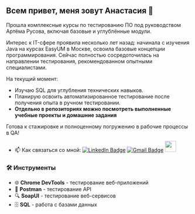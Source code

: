 ## Всем привет, меня зовут Анастасия 👋

Прошла комплексные курсы по тестированию ПО под руководством Артёма Русова, включая базовые и углублённые модули. 

Интерес к IT-сфере проявила несколько лет назад: начинала с изучения Java на курсах EasyUM в Москве, освоила базовые концепции программирования. Сейчас полностью сосредоточилась на направлении тестирования, рекомендованном опытными специалистами.

На текущий момент:
- Изучаю SQL для углубления технических навыков.
- Планирую освоить автоматизированное тестирование после получения опыта в ручном тестировании.
- **Отдельно в репозиториях можно посмотреть выполненные учебные проекты и домашние задания**

Готова к стажировке и полноценному погружению в рабочие процессы в QA!

- 📫 Как связаться со мной: [![LinkedIn Badge](https://img.shields.io/badge/-@LinkedIn-blue?style=flat&logo=LinkedIn&logoColor=white)](https://www.linkedin.com/in/anastasiya-petukhova) [![Gmail Badge](https://img.shields.io/badge/-Gmail-red?style=flat&logo=Gmail&logoColor=white)](mailto:anastasiapetukhovaa19@gmail.com) [<img src="https://img.icons8.com/color/48/000000/telegram-app--v1.png" width="30" height="30"/>](https://t.me/anastasiapetukhovaa)

### 🛠️ Инструменты

- 🌐 **Chrome DevTools** - тестирование веб-приложений
- 📡 **Postman** - тестирование API
- 🔍 **SoapUI** - тестирование веб-сервисов
- 🗄️ **SQL** - работа с базами данных
